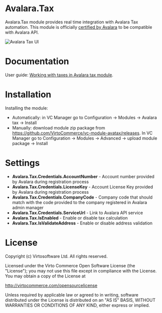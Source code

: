 # Avalara.Tax
Avalara.Tax module provides real time integration with Avalara Tax automation. This module is officially <a href="https://www.avalara.com/integrations/virto-commerce" target="_blank">certified by Avalara</a> to be compatible with Avalara API.

![Avalara Tax UI](https://cloud.githubusercontent.com/assets/5801549/16107931/729581a8-33a8-11e6-9374-fde0b0233d94.png)

# Documentation
User guide: <a href="http://docs.virtocommerce.com/x/8gHr" target="_blank">Working with taxes in Avalara tax module</a>.

# Installation
Installing the module:
* Automatically: in VC Manager go to Configuration -> Modules -> Avalara tax -> Install
* Manually: download module zip package from https://github.com/VirtoCommerce/vc-module-avatax/releases. In VC Manager go to Configuration -> Modules -> Advanced -> upload module package -> Install

# Settings
* **Avalara.Tax.Credentials.AccountNumber** - Account number provided by Avalara during registration process
* **Avalara.Tax.Credentials.LicenseKey** - Account License Key provided by Avalara during registration process
* **Avalara.Tax.Credentials.CompanyCode** - Company code that should match with the code provided to the company registered in Avalara admin manager
* **Avalara.Tax.Credentials.ServiceUrl** - Link to Avalara API service
* **Avalara.Tax.IsEnabled** - Enable or disable tax calculation
* **Avalara.Tax.IsValidateAddress** - Enable or disable address validation

# License
Copyright (c) Virtosoftware Ltd.  All rights reserved.

Licensed under the Virto Commerce Open Software License (the "License"); you
may not use this file except in compliance with the License. You may
obtain a copy of the License at

http://virtocommerce.com/opensourcelicense

Unless required by applicable law or agreed to in writing, software
distributed under the License is distributed on an "AS IS" BASIS,
WITHOUT WARRANTIES OR CONDITIONS OF ANY KIND, either express or
implied.
